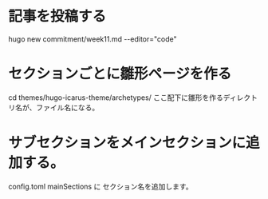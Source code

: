 # 記事を投稿する
hugo new commitment/week11.md --editor="code"

# セクションごとに雛形ページを作る
cd themes/hugo-icarus-theme/archetypes/
ここ配下に雛形を作るディレクトリ名が、ファイル名になる。

# サブセクションをメインセクションに追加する。
config.toml
mainSections に セクション名を追加します。